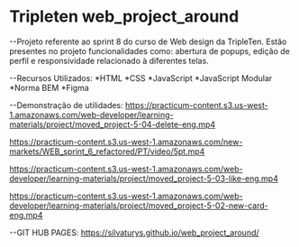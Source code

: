 # Tripleten web_project_around
--Projeto referente ao sprint 8 do curso de Web design da TripleTen. Estão presentes no projeto funcionalidades como: abertura de popups, edição de perfil e responsividade relacionado à diferentes telas.

--Recursos Utilizados:
*HTML
*CSS
*JavaScript 
*JavaScript Modular
*Norma BEM
*Figma

--Demonstração de utilidades:
https://practicum-content.s3.us-west-1.amazonaws.com/web-developer/learning-materials/project/moved_project-5-04-delete-eng.mp4

https://practicum-content.s3.us-west-1.amazonaws.com/new-markets/WEB_sprint_6_refactored/PT/video/5pt.mp4

https://practicum-content.s3.us-west-1.amazonaws.com/web-developer/learning-materials/project/moved_project-5-03-like-eng.mp4

https://practicum-content.s3.us-west-1.amazonaws.com/web-developer/learning-materials/project/moved_project-5-02-new-card-eng.mp4


--GIT HUB PAGES:
https://silvaturys.github.io/web_project_around/
